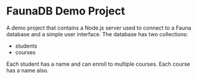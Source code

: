 <h1>FaunaDB Demo Project</h1>

<p>
A demo project that contains a Node.js server used to connect to a Fauna database and a simple user interface. The database has two collections:
<ul>
<li>students</li>
<li>courses</li>
</ul>
Each student has a name and can enroll to multiple courses. Each course has a name also.
</p>